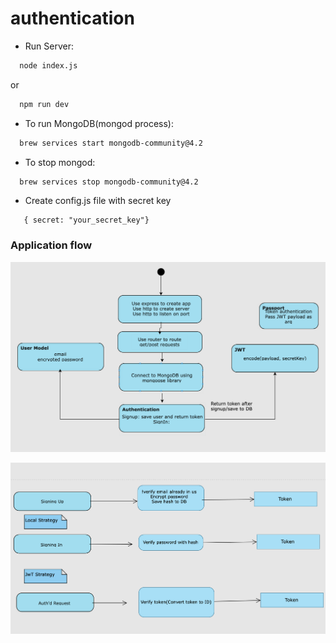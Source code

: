 # authentication

-   Run Server:

```sh
  node index.js
```

or

```sh
  npm run dev
```

-   To run MongoDB(mongod process):

```sh
  brew services start mongodb-community@4.2
```

-   To stop mongod:

```sh
  brew services stop mongodb-community@4.2
```

-   Create config.js file with secret key

```
   { secret: "your_secret_key"}
```
### Application flow

![app_diagram](/server/diagrams/app.png)

![authentication diagram](/server/diagrams/authentication.png)

